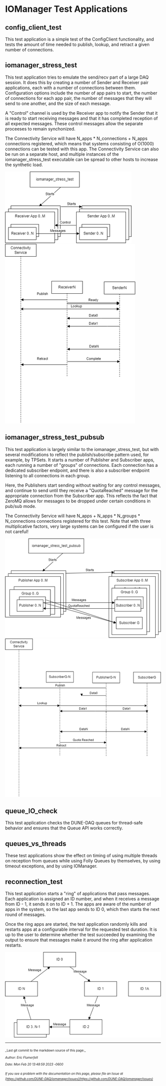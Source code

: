# IOManager Test Applications

## config_client_test

This test application is a simple test of the ConfigClient functionality, and tests the amount of time needed to publish, lookup, and retract a given number of connections.

## iomanager_stress_test

This test application tries to emulate the send/recv part of a large DAQ session. It does this by creating a number of Sender and Receiver pair applications, each with a number of connections between them. Configuration options include the number of app pairs to start, the number of connections for each app pair, the number of messages that they will send to one another, and the size of each message.

A "Control" channel is used by the Receiver app to notify the Sender that it is ready to start receiving messages and that it has completed reception of all expected messages. These control messages allow the separate proceeses to remain synchonized.

The Connectivity Service will have N_apps * N_connections + N_apps connections registered, which means that systems consisting of O(1000) connections can be tested with this app. The Connectivity Service can also be run on a separate host, and multiple instances of the iomanager_stress_test executable can be spread to other hosts to increase the synthetic load.

![Diagram of app structure](https://github.com/DUNE-DAQ/iomanager/raw/develop/docs/iomanager_stress_test-Apps.drawio.png)
![Diagram of connection test](https://github.com/DUNE-DAQ/iomanager/raw/develop/docs/iomanager_stress_test-Connections.drawio.png)

## iomanager_stress_test_pubsub

This test application is largely similar to the iomanager_stress_test, but with several modifications to reflect the publish/subscribe pattern used, for example, by TPSets. It starts a number of Publisher and Subscriber apps, each running a number of "groups" of connections. Each connection has a dedicated subscriber endpoint, and there is also a subscriber endpoint listening to all connections in each group.

Here, the Publishers start sending without waiting for any control messages, and continue to send until they receive a "QuotaReached" message for the appropriate connection from the Subscriber app. This reflects the fact that ZeroMQ allows for messages to be dropped under certain conditions in pub/sub mode.

The Connectivity Service will have N_apps + N_apps * N_groups * N_connections connections registered for this test. Note that with three multiplicative factors, very large systems can be configured if the user is not careful!

![Diagram of app structure](https://github.com/DUNE-DAQ/iomanager/raw/develop/docs/iomanager_stress_test_pubsub-Apps.drawio.png)
![Diagram of connection test](https://github.com/DUNE-DAQ/iomanager/raw/develop/docs/iomanager_stress_test_pubsub-Connections.drawio.png)

## queue_IO_check

This test application checks the DUNE-DAQ queues for thread-safe behavior and ensures that the Queue API works correctly.

## queues_vs_threads

These test applications show the effect on timing of using multiple threads on reception from queues while using Folly Queues by themselves, by using timeout exceptions, and by using IOManager.

## reconnection_test

This test application starts a "ring" of applications that pass messages. Each application is assigned an ID number, and when it receives a message from ID - 1, it sends it on to ID + 1. The apps are aware of the number of apps in the system, so the last app sends to ID 0, which then starts the next round of messages.

Once the ring apps are started, the test application randomly kills and restarts apps at a configurable interval for the requested test duration. It is up to the user to determine whether the test succeeded by examining the output to ensure that messages make it around the ring after application restarts.

![reconnection_test](https://github.com/DUNE-DAQ/iomanager/raw/develop/docs/reconnection_test.drawio.png)

-----

<font size="1">
_Last git commit to the markdown source of this page:_


_Author: Eric Flumerfelt_

_Date: Mon Feb 20 13:48:59 2023 -0600_

_If you see a problem with the documentation on this page, please file an Issue at [https://github.com/DUNE-DAQ/iomanager/issues](https://github.com/DUNE-DAQ/iomanager/issues)_
</font>
